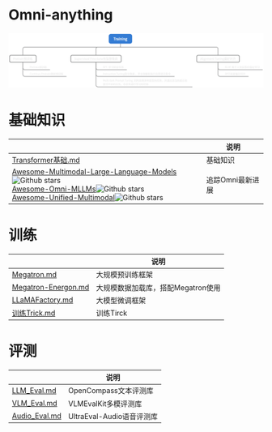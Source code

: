 # Omni-anything

![image-20250226141054445](./assets/image-20250226141054445.png)

# 基础知识

|                                                              | 说明             |
| ------------------------------------------------------------ | ---------------- |
| [Transformer基础.md](基础知识/Transformer基础.md)            | 基础知识         |
| [Awesome-Multimodal-Large-Language-Models](https://github.com/BradyFU/Awesome-Multimodal-Large-Language-Models)![Github stars](https://img.shields.io/github/stars/BradyFU/Awesome-Multimodal-Large-Language-Models.svg)<br>[Awesome-Omni-MLLMs](https://github.com/threegold116/Awesome-Omni-MLLMs)![Github stars](https://img.shields.io/github/stars/threegold116/Awesome-Omni-MLLMs.svg)  <br>[Awesome-Unified-Multimodal](https://github.com/Purshow/Awesome-Unified-Multimodal)![Github stars](https://img.shields.io/github/stars/Purshow/Awesome-Unified-Multimodal.svg) | 追踪Omni最新进展 |

# 训练

|                                                  | 说明                               |
| ------------------------------------------------ | ---------------------------------- |
| [Megatron.md](Train/Megatron.md)                 | 大规模预训练框架                   |
| [Megatron-Energon.md](Train/Megatron-Energon.md) | 大规模数据加载库，搭配Megatron使用 |
| [LLaMAFactory.md](Train/LLaMAFactory.md)         | 大模型微调框架                     |
| [训练Trick.md](Train/训练Trick.md)               | 训练Tirck                          |

# 评测

|                                     | 说明                      |
| ----------------------------------- | ------------------------- |
| [LLM_Eval.md](Eval/LLM_Eval.md)     | OpenCompass文本评测库     |
| [VLM_Eval.md](Eval/VLM_Eval.md)     | VLMEvalKit多模评测库      |
| [Audio_Eval.md](Eval/Audio_Eval.md) | UltraEval-Audio语音评测库 |

